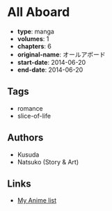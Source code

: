 # All Aboard

-   **type**: manga
-   **volumes**: 1
-   **chapters**: 6
-   **original-name**: オールアボード
-   **start-date**: 2014-06-20
-   **end-date**: 2014-06-20

## Tags

-   romance
-   slice-of-life

## Authors

-   Kusuda
-   Natsuko (Story & Art)

## Links

-   [My Anime list](https://myanimelist.net/manga/91776/All_Aboard)
